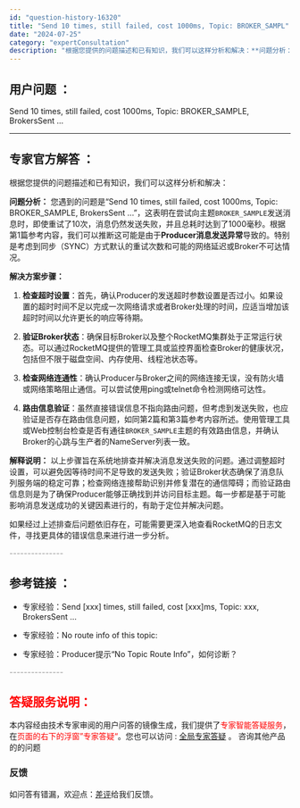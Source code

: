 ```yaml
---
id: "question-history-16320"
title: "Send 10 times, still failed, cost 1000ms, Topic: BROKER_SAMPL"
date: "2024-07-25"
category: "expertConsultation"
description: "根据您提供的问题描述和已有知识，我们可以这样分析和解决：**问题分析：**您遇到的问题是“Send 10 times, still failed, cost 1000ms, Topic: BROKER_SAMPLE, BrokersSent ...”，这表明在尝试向主题`BROKER_SAMPLE`"
---
```


## 用户问题 ： 
 Send 10 times, still failed, cost 1000ms, Topic: BROKER_SAMPLE, BrokersSent ...  

---------------
## 专家官方解答 ：

根据您提供的问题描述和已有知识，我们可以这样分析和解决：

**问题分析：**
您遇到的问题是“Send 10 times, still failed, cost 1000ms, Topic: BROKER_SAMPLE, BrokersSent ...”，这表明在尝试向主题`BROKER_SAMPLE`发送消息时，即使重试了10次，消息仍然发送失败，并且总耗时达到了1000毫秒。根据第1篇参考内容，我们可以推断这可能是由于**Producer消息发送异常**导致的。特别是考虑到同步（SYNC）方式默认的重试次数和可能的网络延迟或Broker不可达情况。

**解决方案步骤：**

1. **检查超时设置**：首先，确认Producer的发送超时参数设置是否过小。如果设置的超时时间不足以完成一次网络请求或者Broker处理的时间，应适当增加该超时时间以允许更长的响应等待期。

2. **验证Broker状态**：确保目标Broker以及整个RocketMQ集群处于正常运行状态。可以通过RocketMQ提供的管理工具或监控界面检查Broker的健康状况，包括但不限于磁盘空间、内存使用、线程池状态等。

3. **检查网络连通性**：确认Producer与Broker之间的网络连接无误，没有防火墙或网络策略阻止通信。可以尝试使用ping或telnet命令检测网络可达性。

4. **路由信息验证**：虽然直接错误信息不指向路由问题，但考虑到发送失败，也应验证是否存在路由信息问题，如同第2篇和第3篇参考内容所述。使用管理工具或Web控制台检查是否有通往`BROKER_SAMPLE`主题的有效路由信息，并确认Broker的心跳与生产者的NameServer列表一致。

**解释说明：**
以上步骤旨在系统地排查并解决消息发送失败的问题。通过调整超时设置，可以避免因等待时间不足导致的发送失败；验证Broker状态确保了消息队列服务端的稳定可靠；检查网络连接帮助识别并修复潜在的通信障碍；而验证路由信息则是为了确保Producer能够正确找到并访问目标主题。每一步都是基于可能影响消息发送成功的关键因素进行的，有助于定位并解决问题。

如果经过上述排查后问题依旧存在，可能需要更深入地查看RocketMQ的日志文件，寻找更具体的错误信息来进行进一步分析。


<font color="#949494">---------------</font> 


## 参考链接 ：

* 专家经验：Send [xxx] times, still failed, cost [xxx]ms, Topic: xxx, BrokersSent ... 
 
 * 专家经验：No route info of this topic: 
 
 * 专家经验：Producer提示“No Topic Route Info”，如何诊断？ 


 <font color="#949494">---------------</font> 
 


## <font color="#FF0000">答疑服务说明：</font> 

本内容经由技术专家审阅的用户问答的镜像生成，我们提供了<font color="#FF0000">专家智能答疑服务</font>，在<font color="#FF0000">页面的右下的浮窗”专家答疑“</font>。您也可以访问 : [全局专家答疑](https://answer.opensource.alibaba.com/docs/intro) 。 咨询其他产品的的问题

### 反馈
如问答有错漏，欢迎点：[差评](https://ai.nacos.io/user/feedbackByEnhancerGradePOJOID?enhancerGradePOJOId=16346)给我们反馈。
